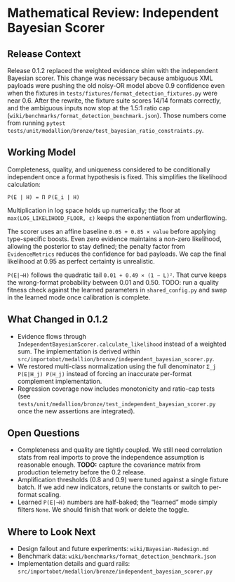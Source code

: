 # Mathematical Review: Independent Bayesian Scorer

## Release Context

Release 0.1.2 replaced the weighted evidence shim with the independent Bayesian scorer. This change was necessary because ambiguous XML payloads were pushing the old noisy-OR model above 0.9 confidence even when the fixtures in `tests/fixtures/format_detection_fixtures.py` were near 0.6. After the rewrite, the fixture suite scores 14/14 formats correctly, and the ambiguous inputs now stop at the 1.5:1 ratio cap (`wiki/benchmarks/format_detection_benchmark.json`). Those numbers come from running `pytest tests/unit/medallion/bronze/test_bayesian_ratio_constraints.py`.

## Working Model

Completeness, quality, and uniqueness considered to be conditionally independent once a format hypothesis is fixed. This simplifies the likelihood calculation:
```
P(E | H) = Π P(E_i | H)
```
Multiplication in log space holds up numerically; the floor at `max(LOG_LIKELIHOOD_FLOOR, ε)` keeps the exponentiation from underflowing.

The scorer uses an affine baseline `0.05 + 0.85 × value` before applying type-specific boosts. Even zero evidence maintains a non-zero likelihood, allowing the posterior to stay defined; the penalty factor from `EvidenceMetrics` reduces the confidence for bad payloads. We cap the final likelihood at 0.95 as perfect certainty is unrealistic.

`P(E|¬H)` follows the quadratic tail `0.01 + 0.49 × (1 − L)²`. That curve keeps the wrong-format probability between 0.01 and 0.50. TODO: run a quality fitness check against the learned parameters in `shared_config.py` and swap in the learned mode once calibration is complete.

## What Changed in 0.1.2

- Evidence flows through `IndependentBayesianScorer.calculate_likelihood` instead of a weighted sum. The implementation is derived within `src/importobot/medallion/bronze/independent_bayesian_scorer.py`.
- We restored multi-class normalization using the full denominator `Σ_j P(E|H_j) P(H_j)` instead of forcing an inaccurate per-format complement implementation.
- Regression coverage now includes monotonicity and ratio-cap tests (see `tests/unit/medallion/bronze/test_independent_bayesian_scorer.py` once the new assertions are integrated).

## Open Questions

- Completeness and quality are tightly coupled. We still need correlation stats from real imports to prove the independence assumption is reasonable enough. **TODO:** capture the covariance matrix from production telemetry before the 0.2 release.
- Amplification thresholds (0.8 and 0.9) were tuned against a single fixture batch. If we add new indicators, retune the constants or switch to per-format scaling.
- Learned `P(E|¬H)` numbers are half-baked; the “learned” mode simply filters `None`. We should finish that work or delete the toggle.

## Where to Look Next

- Design fallout and future experiments: `wiki/Bayesian-Redesign.md`
- Benchmark data: `wiki/benchmarks/format_detection_benchmark.json`
- Implementation details and guard rails: `src/importobot/medallion/bronze/independent_bayesian_scorer.py`
